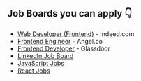 ## Job Boards you can apply 👇

- [Web Developer (Frontend)](https://in.indeed.com/jobs?q=frontend&l=remote&vjk=f5117464e8d68692) - Indeed.com
- [Frontend Engineer](https://angel.co/role/r/frontend-engineer) - Angel.co
- [Frontend Developer](https://www.glassdoor.co.in/Job/remote-front-end-developer-jobs-SRCH_IL.0,6_IS12638_KO7,26.htm?suggestCount=0&suggestChosen=false&clickSource=searchBtn&typedKeyword=&typedLocation=remote&context=Jobs&dropdown=0) - Glassdoor
- [LinkedIn Job Board](https://www.linkedin.com/jobs/search/?geoId=92000000&keywords=frontend%20developer&location=Worldwide)
- [JavaScript Jobs](https://javascriptjob.xyz)
- [React Jobs](https://reactjsjob.com)

